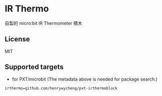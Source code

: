 # IR Thermo

自製的 micro:bit IR Thermometer 積木

## License

MIT

## Supported targets

* for PXT/microbit
(The metadata above is needed for package search.)

```package
irthermo=github.com/henrywycheng/pxt-irthermoblock
```
